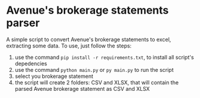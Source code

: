# Avenue's brokerage statements parser

A simple script to convert Avenue's brokerage statements to excel, extracting some data.
To use, just follow the steps:

1. use the command `pip install -r requirements.txt`, to install all script's depedencies
3. use the command `python main.py` or `py main.py` to run the script
4. select you brokerage statement
5. the script will create 2 folders: CSV and XLSX, that will contain the parsed Avenue brokerage statement as CSV and XLSX
